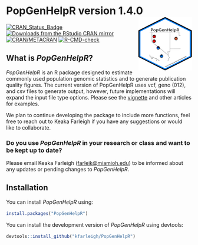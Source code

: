 
# PopGenHelpR version 1.4.0 <img src="man/figures/PGH_Logo_Outlined.png" align="right" width="145" height = "145"/>

<!-- badges: start -->
[![CRAN_Status_Badge](https://www.r-pkg.org/badges/version/PopGenHelpR)](https://cran.r-project.org/package=PopGenHelpR)
[![Downloads from the RStudio CRAN
mirror](https://cranlogs.r-pkg.org/badges/PopGenHelpR)](https://cran.r-project.org/package=PopGenHelpR)
[![CRAN/METACRAN](https://img.shields.io/cran/l/PopGenHelpR)](https://opensource.org/licenses/GPL-3.0)
[![R-CMD-check](https://github.com/kfarleigh/PopGenHelpR/actions/workflows/R-CMD-check.yaml/badge.svg)](https://github.com/kfarleigh/PopGenHelpR/actions/workflows/R-CMD-check.yaml)
<!-- badges: end -->

## What is *PopGenHelpR*?
*PopGenHelpR* is an R package designed to estimate commonly used population genomic statistics and to generate publication quality figures. The current version of PopGenHelpR uses vcf, geno (012), and csv files to generate output, however, future implementations will expand the input file type options. Please see the [vignette](https://kfarleigh.github.io/PopGenHelpR/articles/PopGenHelpR_vignette.html) and other articles for examples. 

We plan to continue developing the package to include more functions, feel free to reach out to Keaka Farleigh if you have any suggestions or would like to collaborate. 

### Do you use *PopGenHelpR* in your research or class and want to be kept up to date?
Please email Keaka Farleigh (farleik@miamioh.edu) to be informed about any updates or pending changes to *PopGenHelpR*. 


## Installation

You can install *PopGenHelpR* using:

```r
install.packages("PopGenHelpR")
```

You can install the development version of *PopGenHelpR* using devtools:

``` r
devtools::install_github("kfarleigh/PopGenHelpR")
```

